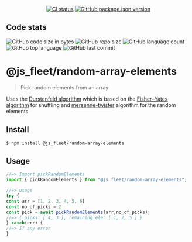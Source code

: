 <p align="center">
  <a href="https://github.com/kushpranjale/random-array-elements/actions/workflows/test.yml"><img src="https://github.com/kushpranjale/random-array-elements/actions/workflows/test.yml/badge.svg" alt="CI status" /></a>
  <a href="https://www.npmjs.com/package/@js_fleet/random-array-elements"><img alt="GitHub package.json version" src="https://img.shields.io/npm/v/@js_fleet/random-array-elements?style=flat-square"></a>
</p>

## Code stats

![GitHub code size in bytes](https://img.shields.io/github/languages/code-size/kushpranjale/random-array-elements?style=flat-square)
![GitHub repo size](https://img.shields.io/github/repo-size/kushpranjale/random-array-elements?style=flat-square)
![GitHub language count](https://img.shields.io/github/languages/count/kushpranjale/random-array-elements?style=flat-square)
![GitHub top language](https://img.shields.io/github/languages/top/kushpranjale/random-array-elements?style=flat-square)
![GitHub last commit](https://img.shields.io/github/last-commit/kushpranjale/random-array-elements?style=flat-square)

# @js_fleet/random-array-elements

> Pick random elements from an array 

Uses the [Durstenfeld algorithm](https://en.wikipedia.org/wiki/Fisher%E2%80%93Yates_shuffle#The_modern_algorithm) which is based on the [Fisher–Yates algorithm](https://en.wikipedia.org/wiki/Fisher%E2%80%93Yates_shuffle) for shuffling and  [mersenne-twister](https://en.wikipedia.org/wiki/Mersenne_Twister) algorithm for the random elements

## Install

```
$ npm install @js_fleet/random-array-elements
```

## Usage

```js
//=> Import pickRandomElements
import { pickRandomElements } from "@js_fleet/random-array-elements";

//=> usage
try {
const arr = [1, 2, 3, 4, 5, 6]
const no_of_picks = 2
const pick = await pickRandomElements(arr,no_of_picks);
//=> { picks: [ 4, 3 ], remaining_ele: [ 1, 2, 5 ] }
} catch(err) {
//=> If any error
}
```

